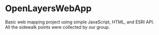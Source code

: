 # OpenLayersWebApp
Basic web mapping project using simple JavaScript, HTML, and ESRI API. All the sidewalk points were collected by our group.
